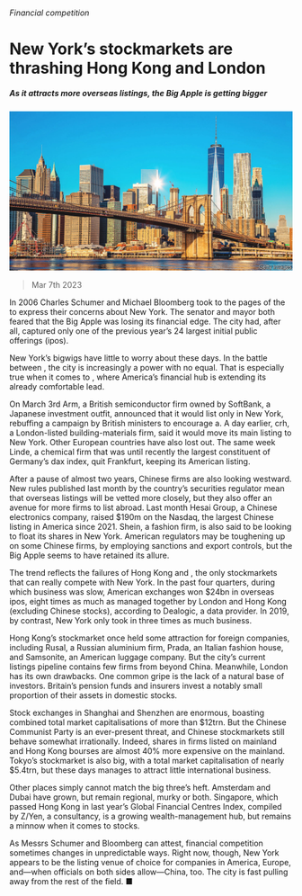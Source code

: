 ###### Financial competition

# New York’s stockmarkets are thrashing Hong Kong and London 

##### As it attracts more overseas listings, the Big Apple is getting bigger 

![image](images/20230311_FNP001.jpg) 

> Mar 7th 2023 

In 2006 Charles Schumer and Michael Bloomberg took to the pages of the  to express their concerns about New York. The senator and mayor both feared that the Big Apple was losing its financial edge. The city had, after all, captured only one of the previous year’s 24 largest initial public offerings (ipos).

New York’s bigwigs have little to worry about these days. In the battle between , the city is increasingly a power with no equal. That is especially true when it comes to , where America’s financial hub is extending its already comfortable lead. 

On March 3rd Arm, a British semiconductor firm owned by SoftBank, a Japanese investment outfit, announced that it would list only in New York, rebuffing a campaign by British ministers to encourage a. A day earlier, crh, a London-listed building-materials firm, said it would move its main listing to New York. Other European countries have also lost out. The same week Linde, a chemical firm that was until recently the largest constituent of Germany’s dax index, quit Frankfurt, keeping its American listing. 

After a pause of almost two years, Chinese firms are also looking westward. New rules published last month by the country’s securities regulator mean that overseas listings will be vetted more closely, but they also offer an avenue for more firms to list abroad. Last month Hesai Group, a Chinese electronics company, raised $190m on the Nasdaq, the largest Chinese listing in America since 2021. Shein, a fashion firm, is also said to be looking to float its shares in New York. American regulators may be toughening up on some Chinese firms, by employing sanctions and export controls, but the Big Apple seems to have retained its allure. 

The trend reflects the failures of Hong Kong and , the only stockmarkets that can really compete with New York. In the past four quarters, during which business was slow, American exchanges won $24bn in overseas ipos, eight times as much as managed together by London and Hong Kong (excluding Chinese stocks), according to Dealogic, a data provider. In 2019, by contrast, New York only took in three times as much business.

Hong Kong’s stockmarket once held some attraction for foreign companies, including Rusal, a Russian aluminium firm, Prada, an Italian fashion house, and Samsonite, an American luggage company. But the city’s current listings pipeline contains few firms from beyond China. Meanwhile, London has its own drawbacks. One common gripe is the lack of a natural base of investors. Britain’s pension funds and insurers invest a notably small proportion of their assets in domestic stocks.

Stock exchanges in Shanghai and Shenzhen are enormous, boasting combined total market capitalisations of more than $12trn. But the Chinese Communist Party is an ever-present threat, and Chinese stockmarkets still behave somewhat irrationally. Indeed, shares in firms listed on mainland and Hong Kong bourses are almost 40% more expensive on the mainland. Tokyo’s stockmarket is also big, with a total market capitalisation of nearly $5.4trn, but these days manages to attract little international business.

Other places simply cannot match the big three’s heft. Amsterdam and Dubai have grown, but remain regional, murky or both. Singapore, which passed Hong Kong in last year’s Global Financial Centres Index, compiled by Z/Yen, a consultancy, is a growing wealth-management hub, but remains a minnow when it comes to stocks.

As Messrs Schumer and Bloomberg can attest, financial competition sometimes changes in unpredictable ways. Right now, though, New York appears to be the listing venue of choice for companies in America, Europe, and—when officials on both sides allow—China, too. The city is fast pulling away from the rest of the field. ■


